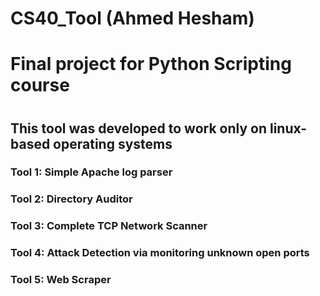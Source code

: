 # CS40_Tool (Ahmed Hesham)
<h1>Final project for Python Scripting course<h1>
<h2>This tool was developed to work only on linux-based operating systems</h2>

<h3>Tool 1: Simple Apache log parser</h3>
<h3>Tool 2: Directory Auditor</h3>
<h3>Tool 3: Complete TCP Network Scanner</h3>
<h3>Tool 4: Attack Detection via monitoring unknown open ports</h3>
<h3>Tool 5: Web Scraper</h3>
